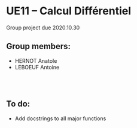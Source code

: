 # UE11 – Calcul Différentiel
Group project due 2020.10.30

## Group members:
* HERNOT Anatole
* LEBOEUF Antoine

<br><br>

## To do:
* Add docstrings to all major functions
